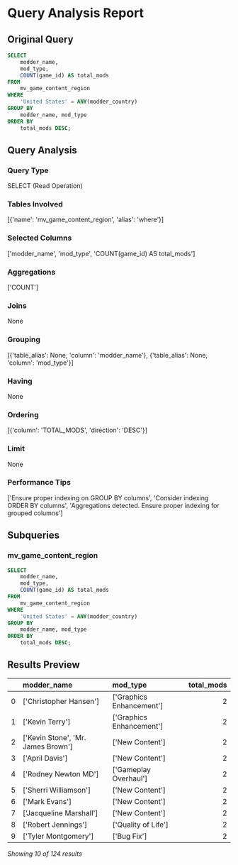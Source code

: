 # Query Analysis Report

## Original Query
```sql
SELECT  
    modder_name,  
    mod_type,  
    COUNT(game_id) AS total_mods  
FROM  
    mv_game_content_region  
WHERE  
    'United States' = ANY(modder_country)  
GROUP BY  
    modder_name, mod_type  
ORDER BY  
    total_mods DESC;
```

## Query Analysis

### Query Type
SELECT (Read Operation)

### Tables Involved
[{'name': 'mv_game_content_region', 'alias': 'where'}]

### Selected Columns
['modder_name', 'mod_type', 'COUNT(game_id) AS total_mods']

### Aggregations
['COUNT']

### Joins
None

### Grouping
[{'table_alias': None, 'column': 'modder_name'}, {'table_alias': None, 'column': 'mod_type'}]

### Having
None

### Ordering
[{'column': 'TOTAL_MODS', 'direction': 'DESC'}]

### Limit
None

### Performance Tips
['Ensure proper indexing on GROUP BY columns', 'Consider indexing ORDER BY columns', 'Aggregations detected. Ensure proper indexing for grouped columns']

## Subqueries

### mv_game_content_region
```sql
SELECT  
    modder_name,  
    mod_type,  
    COUNT(game_id) AS total_mods  
FROM  
    mv_game_content_region  
WHERE  
    'United States' = ANY(modder_country)  
GROUP BY  
    modder_name, mod_type  
ORDER BY  
    total_mods DESC;
```

## Results Preview
|    | modder_name                        | mod_type                 |   total_mods |
|---:|:-----------------------------------|:-------------------------|-------------:|
|  0 | ['Christopher Hansen']             | ['Graphics Enhancement'] |            2 |
|  1 | ['Kevin Terry']                    | ['Graphics Enhancement'] |            2 |
|  2 | ['Kevin Stone', 'Mr. James Brown'] | ['New Content']          |            2 |
|  3 | ['April Davis']                    | ['New Content']          |            2 |
|  4 | ['Rodney Newton MD']               | ['Gameplay Overhaul']    |            2 |
|  5 | ['Sherri Williamson']              | ['New Content']          |            2 |
|  6 | ['Mark Evans']                     | ['New Content']          |            2 |
|  7 | ['Jacqueline Marshall']            | ['New Content']          |            2 |
|  8 | ['Robert Jennings']                | ['Quality of Life']      |            2 |
|  9 | ['Tyler Montgomery']               | ['Bug Fix']              |            2 |

*Showing 10 of 124 results*
